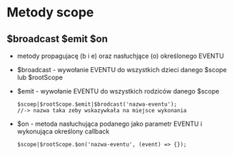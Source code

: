 Metody scope
============

$broadcast $emit $on
--------------------

- metody propagujacę (b i e) oraz nasłuchjące (o) określonego EVENTU
- $broadcast - wywołanie EVENTU do wszystkich dzieci danego $scope lub $rootScope
- $emit - wywołanie EVENTU do wszystkich rodziców danego $scope

      $scoep|$rootScope.$emit|$brodcast('nazwa-eventu');
      //-> nazwa taka zeby wskazywkała na miejsce wykonania

- $on - metoda nasłuchująca podanego jako parametr EVENTU i wykonująca określony callback

      $scope|$rootScope.$on('nazwa-eventu', (event) => {});
